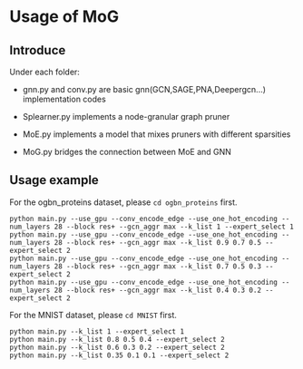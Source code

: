 # Usage of MoG

## Introduce
Under each folder:

+ gnn.py and conv.py are basic gnn(GCN,SAGE,PNA,Deepergcn...) implementation codes

+ Splearner.py implements a node-granular graph pruner

+ MoE.py implements a model that mixes pruners with different sparsities

+ MoG.py bridges the connection between MoE and GNN

## Usage example

For the ogbn_proteins dataset, please `cd ogbn_proteins` first.
```
python main.py --use_gpu --conv_encode_edge --use_one_hot_encoding --num_layers 28 --block res+ --gcn_aggr max --k_list 1 --expert_select 1
python main.py --use_gpu --conv_encode_edge --use_one_hot_encoding --num_layers 28 --block res+ --gcn_aggr max --k_list 0.9 0.7 0.5 --expert_select 2
python main.py --use_gpu --conv_encode_edge --use_one_hot_encoding --num_layers 28 --block res+ --gcn_aggr max --k_list 0.7 0.5 0.3 --expert_select 2
python main.py --use_gpu --conv_encode_edge --use_one_hot_encoding --num_layers 28 --block res+ --gcn_aggr max --k_list 0.4 0.3 0.2 --expert_select 2
```

For the MNIST dataset, please `cd MNIST` first.
```
python main.py --k_list 1 --expert_select 1
python main.py --k_list 0.8 0.5 0.4 --expert_select 2
python main.py --k_list 0.6 0.3 0.2 --expert_select 2
python main.py --k_list 0.35 0.1 0.1 --expert_select 2
```
